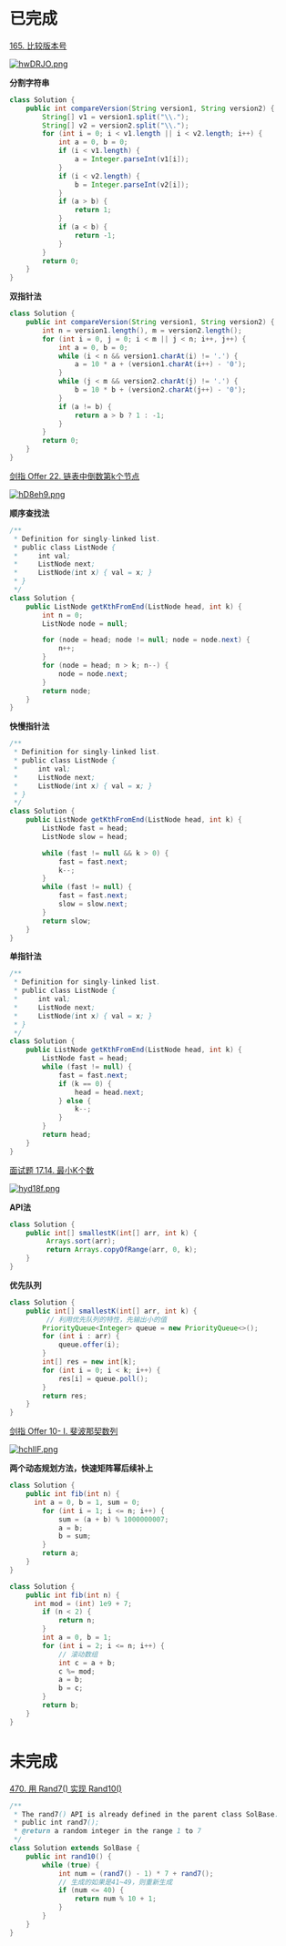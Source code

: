 # 已完成

[165. 比较版本号](https://leetcode-cn.com/problems/compare-version-numbers/)

[![hwDRJO.png](https://z3.ax1x.com/2021/09/01/hwDRJO.png)](https://imgtu.com/i/hwDRJO)

**分割字符串**

```java
class Solution {
    public int compareVersion(String version1, String version2) {
        String[] v1 = version1.split("\\.");
        String[] v2 = version2.split("\\.");
        for (int i = 0; i < v1.length || i < v2.length; i++) {
            int a = 0, b = 0;
            if (i < v1.length) {
                a = Integer.parseInt(v1[i]);
            }
            if (i < v2.length) {
                b = Integer.parseInt(v2[i]);
            }
            if (a > b) {
                return 1;
            }
            if (a < b) {
                return -1;
            }
        }
        return 0;
    }
}
```

**双指针法**

```java
class Solution {
    public int compareVersion(String version1, String version2) {
        int n = version1.length(), m = version2.length();
        for (int i = 0, j = 0; i < m || j < n; i++, j++) {
            int a = 0, b = 0;
            while (i < n && version1.charAt(i) != '.') {
                a = 10 * a + (version1.charAt(i++) - '0');
            }
            while (j < m && version2.charAt(j) != '.') {
                b = 10 * b + (version2.charAt(j++) - '0');
            }
            if (a != b) {
                return a > b ? 1 : -1;
            }
        }
        return 0;
    }
}
```

[剑指 Offer 22. 链表中倒数第k个节点](https://leetcode-cn.com/problems/lian-biao-zhong-dao-shu-di-kge-jie-dian-lcof/)

[![hD8eh9.png](https://z3.ax1x.com/2021/09/02/hD8eh9.png)](https://imgtu.com/i/hD8eh9)

**顺序查找法**

```java
/**
 * Definition for singly-linked list.
 * public class ListNode {
 *     int val;
 *     ListNode next;
 *     ListNode(int x) { val = x; }
 * }
 */
class Solution {
    public ListNode getKthFromEnd(ListNode head, int k) {
        int n = 0;
        ListNode node = null;

        for (node = head; node != null; node = node.next) {
            n++;
        }
        for (node = head; n > k; n--) {
            node = node.next;
        }
        return node;
    }
}
```

**快慢指针法**

```java
/**
 * Definition for singly-linked list.
 * public class ListNode {
 *     int val;
 *     ListNode next;
 *     ListNode(int x) { val = x; }
 * }
 */
class Solution {
    public ListNode getKthFromEnd(ListNode head, int k) {
        ListNode fast = head;
        ListNode slow = head;

        while (fast != null && k > 0) {
            fast = fast.next;
            k--;
        }
        while (fast != null) {
            fast = fast.next;
            slow = slow.next;
        }
        return slow;
    }
}
```

**单指针法**

```java
/**
 * Definition for singly-linked list.
 * public class ListNode {
 *     int val;
 *     ListNode next;
 *     ListNode(int x) { val = x; }
 * }
 */
class Solution {
    public ListNode getKthFromEnd(ListNode head, int k) {
        ListNode fast = head;
        while (fast != null) {
            fast = fast.next;
            if (k == 0) {
                head = head.next;
            } else {
                k--;
            }
        }
        return head;
    }
}
```

[面试题 17.14. 最小K个数](https://leetcode-cn.com/problems/smallest-k-lcci/)

[![hyd18f.png](https://z3.ax1x.com/2021/09/03/hyd18f.png)](https://imgtu.com/i/hyd18f)

**API法**

```java
class Solution {
    public int[] smallestK(int[] arr, int k) {
         Arrays.sort(arr);
         return Arrays.copyOfRange(arr, 0, k);
    }
}
```

**优先队列**

```java
class Solution {
    public int[] smallestK(int[] arr, int k) {
         // 利用优先队列的特性，先输出小的值
        PriorityQueue<Integer> queue = new PriorityQueue<>();
        for (int i : arr) {
            queue.offer(i);
        }
        int[] res = new int[k];
        for (int i = 0; i < k; i++) {
            res[i] = queue.poll();
        }
        return res;
    }
}
```

[剑指 Offer 10- I. 斐波那契数列 ](https://leetcode-cn.com/problems/fei-bo-na-qi-shu-lie-lcof/)

[![hchIlF.png](https://z3.ax1x.com/2021/09/04/hchIlF.png)](https://imgtu.com/i/hchIlF)

**两个动态规划方法，快速矩阵幂后续补上**

```java
class Solution {
    public int fib(int n) {
      int a = 0, b = 1, sum = 0;
        for (int i = 1; i <= n; i++) {
            sum = (a + b) % 1000000007;
            a = b;
            b = sum;
        }
        return a;
    }
}
```

```java
class Solution {
    public int fib(int n) {
      int mod = (int) 1e9 + 7;
        if (n < 2) {
            return n;
        }
        int a = 0, b = 1;
        for (int i = 2; i <= n; i++) {
            // 滚动数组
            int c = a + b;
            c %= mod;
            a = b;
            b = c;
        }
        return b;
    }
}
```



# 未完成

[470. 用 Rand7() 实现 Rand10()](https://leetcode-cn.com/problems/implement-rand10-using-rand7/)

```java
/**
 * The rand7() API is already defined in the parent class SolBase.
 * public int rand7();
 * @return a random integer in the range 1 to 7
 */
class Solution extends SolBase {
    public int rand10() {
        while (true) {
            int num = (rand7() - 1) * 7 + rand7();
            // 生成的如果是41~49，则重新生成
            if (num <= 40) {
                return num % 10 + 1;
            }
        }
    }
}
```

